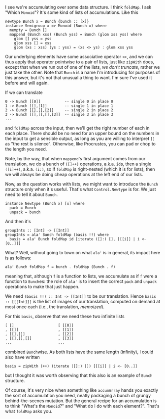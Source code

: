 I see we're accumulating over some data structure. I think `foldMap`. I ask "Which `Monoid`"? It's some kind of lists of accumulations. Like this

    newtype Bunch x = Bunch {bunch :: [x]}
    instance Semigroup x => Monoid (Bunch x) where
      mempty = Bunch []
      mappend (Bunch xss) (Bunch yss) = Bunch (glom xss yss) where
        glom [] yss = yss
        glom xss [] = xss
        glom (xs : xss) (ys : yss) = (xs <> ys) : glom xss yss

Our underlying elements have some associative operator `<>`, and we can thus apply that operator pointwise to a pair of lists, just like `zipWith` does, except that when we run out of one of the lists, *we don't truncate*, rather we just take the other. Note that `Bunch` is a name I'm introducing for purposes of this answer, but it's not that unusual a thing to want. I'm sure I've used it before and will again.

If we can translate

    0 -> Bunch [[0]]           -- single 0 in place 0
    1 -> Bunch [[],[1]]        -- single 1 in place 1
    2 -> Bunch [[],[],[2]]     -- single 2 in place 2
    3 -> Bunch [[],[],[],[3]]  -- single 3 in place 3
    ...

and `foldMap` across the input, then we'll get the right number of each in each place. There should be no need for an upper bound on the numbers in the input to get a sensible output, as long as you are willing to interpret `[]` as "the rest is silence". Otherwise, like Procrustes, you can pad or chop to the length you need.

Note, by the way, that when `mappend`'s first argument comes from our translation, we do a bunch of `([]++)` operations, a.k.a. `id`s, then a single `([i]++)`, a.k.a. `(i:)`, so if `foldMap` is right-nested (which it is for lists), then we will always be doing cheap operations at the left end of our lists.

Now, as the question works with lists, we might want to introduce the `Bunch` structure only when it's useful. That's what `Control.Newtype` is for. We just need to tell it about `Bunch`.

    instance Newtype (Bunch x) [x] where
      pack = Bunch
      unpack = bunch

And then it's

    groupInts :: [Int] -> [[Int]]
    groupInts = ala' Bunch foldMap (basis !!) where
      basis = ala' Bunch foldMap id [iterate ([]:) [], [[[i]] | i <- [0..]]]

What? Well, without going to town on what `ala'` is in general, its impact here is as follows:

    ala' Bunch foldMap f = bunch . foldMap (Bunch . f)

meaning that, although `f` is a function to lists, we accumulate as if `f` were a function to `Bunch`es: the role of `ala'` is to insert the correct `pack` and `unpack` operations to make that just happen.

We need `(basis !!) :: Int -> [[Int]]` to be our translation. Hence `basis :: [[[Int]]]` is the list of images of our translation, computed on demand at most once each (i.e., the translation, *memoized*).

For this `basis`, observe that we need these two infinite lists

    [ []                    [ [[0]]
    , [[]]                  , [[1]]
    , [[],[]]               , [[2]]
    , [[],[],[]]            , [[3]]
    ...                     ...

combined `Bunch`wise. As both lists have the same length (infinity), I could also have written

    basis = zipWith (++) (iterate ([]:) []) [[[i]] | i <- [0..]]

but I thought it was worth observing that this also is an example of `Bunch` structure.

Of course, it's very nice when something like `accumArray` hands you exactly the sort of accumulation you need, neatly packaging a bunch of grungy behind-the-scenes mutation. But the general recipe for an accumulation is to think "What's the `Monoid`?" and "What do I do with each element?". That's what `foldMap` asks you.
